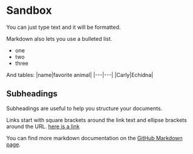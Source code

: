 # Sandbox

You can just type text and it will be formatted.

Markdown also lets you use a bulleted list.
* one
* two
* three

And tables:
|name|favorite animal|
|---|---|
|Carly|Echidna|

## Subheadings
Subheadings are useful to help you structure your documents.

Links start with square brackets around the link text and ellipse brackets around the URL. [here is a link](https://en.wikipedia.org/wiki/Main_Page)

You can find more markdown documentation on the [GitHub Markdown page](https://docs.github.com/en/get-started/writing-on-github/getting-started-with-writing-and-formatting-on-github/basic-writing-and-formatting-syntax).
